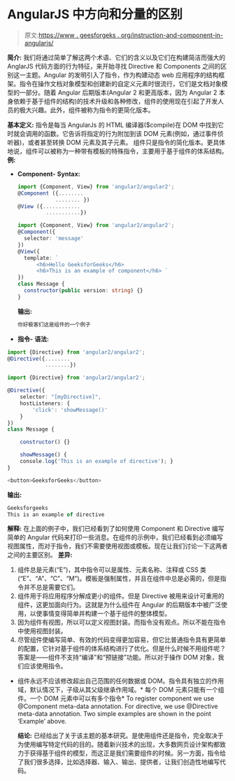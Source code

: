 # AngularJS 中方向和分量的区别

> 原文:[https://www . geesforgeks . org/instruction-and-component-in-angularjs/](https://www.geeksforgeeks.org/difference-between-directive-and-component-in-angularjs/)

**简介:**
我们将通过简单了解这两个术语、它们的含义以及它们在构建简洁而强大的 AnglarJS 代码方面的行为特征，来开始寻找 Directive 和 Components 之间的区别这一主题。Angular 的发明引入了指令，作为构建动态 web 应用程序的结构框架。指令在操作文档对象模型和创建新的自定义元素时很流行，它们是文档对象模型的一部分。随着 Angular 后期版本(Angular 2 和更高版本，因为 Angular 2 本身依赖于基于组件的结构)的技术升级和各种修改，组件的使用现在引起了开发人员的极大兴趣。此外，组件被称为指令的更简化版本。

**基本定义:**
指令是每当 AngularJs 的 HTML 编译器($compile)在 DOM 中找到它时就会调用的函数。它告诉将指定的行为附加到该 DOM 元素(例如，通过事件侦听器)，或者甚至转换 DOM 元素及其子元素。
组件只是指令的简化版本。更具体地说，组件可以被称为一种带有模板的特殊指令，主要用于基于组件的体系结构。
**例:**

*   **Component-**
    **Syntax:**

    ```ts
    import {Component, View} from 'angular2/angular2';
    @Component ({........
                ........ })
    @View ({............
             ...........})
    ```

    ```ts
    import {Component, View} from 'angular2/angular2';
    @Component({
      selector: 'message'
    })
    @View({
      template: `
          <h6>Hello GeeksforGeeks</h6>
          <h6>This is an example of component</h6> `
    })
    class Message {
      constructor(public version: string) {}
    }
    ```

    **输出:**

    ```ts
    你好极客们这是组件的一个例子
    ```

*   **指令-**
    **语法:**

```ts
import {Directive} from 'angular2/angular2';
@Directive({........
            ........})
```

```ts
import {Directive} from 'angular2/angular2';

@Directive({
    selector: "[myDirective]",
    hostListeners: {
        'click': 'showMessage()'
    }
})
class Message {

    constructor() {}

    showMessage() { 
    console.log('This is an example of directive'); }
}

<button>GeeksforGeeks</button>
```

**输出:**

```ts
Geeksforgeeks
This is an example of directive
```

**解释:**
在上面的例子中，我们已经看到了如何使用 Component 和 Directive 编写简单的 Angular 代码来打印一些消息。在组件的示例中，我们已经看到必须编写视图属性，而对于指令，我们不需要使用视图或模板。现在让我们讨论一下这两者之间的主要区别。
**差异:**

1.  组件总是元素(“E”)，其中指令可以是属性、元素名称、注释或 CSS 类(“E”、“A”、“C”、“M”)。模板是强制属性，并且在组件中总是必需的，但是指令并不总是需要它们。
2.  组件用于将应用程序分解成更小的组件。但是 Directive 被用来设计可重用的组件，这更加面向行为。这就是为什么组件在 Angular 的后期版本中被广泛使用，以使事情变得简单并构建一个基于组件的整体模型。
3.  因为组件有视图，所以可以定义视图封装。而指令没有观点。所以不能在指令中使用视图封装。
4.  尽管组件使编写简单、有效的代码变得更加容易，但它比普通指令具有更简单的配置，它针对基于组件的体系结构进行了优化。但是什么时候不用组件呢？答案是——组件不支持“编译”和“预链接”功能。所以对于操作 DOM 对象，我们应该使用指令。

*   组件永远不应该修改超出自己范围的任何数据或 DOM。指令具有独立的作用域，默认情况下，子级从其父级继承作用域。*   每个 DOM 元素只能有一个组件。一个 DOM 元素中可以有多个指令*   To register component we use @Component meta-data annotation. For directive, we use @Directive meta-data annotation. Two simple examples are shown in the point ‘Example’ above.

    **结论:**
    已经给出了关于该主题的基本研究。是使用组件还是指令，完全取决于为使用编写特定代码的目的。随着新兴技术的出现，大多数网页设计架构都致力于获得基于组件的模型，而这正是我们需要组件的时候。另一方面，指令给了我们很多选择，比如选择器、输入、输出、提供者，让我们创造性地编写代码。